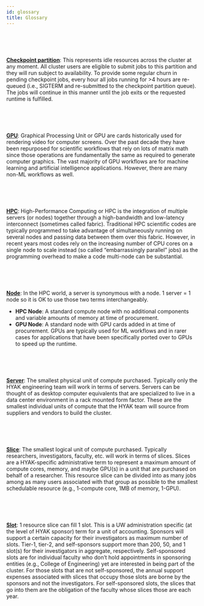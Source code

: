 ```yaml
---
id: glossary
title: Glossary
---
```


<a name="checkpoint" /> <br /><br /><br />

[**Checkpoint partition**](#checkpoint): This represents idle resources across the cluster at any moment. All cluster users are eligible to submit jobs to this partition and they will run subject to availability. To provide some regular churn in pending checkpoint jobs, every hour all jobs running for >4 hours are re-queued (i.e., SIGTERM and re-submitted to the checkpoint partition queue). The jobs will continue in this manner until the job exits or the requested runtime is fulfilled.

<a name="gpu" /> <br /><br /><br />

[**GPU**](#gpu): Graphical Processing Unit or GPU are cards historically used for rendering video for computer screens. Over the past decade they have been repurposed for scientific workflows that rely on lots of matrix math since those operations are fundamentally the same as required to generate computer graphics. The vast majority of GPU workflows are for machine learning and artificial intelligence applications. However, there are many non-ML workflows as well. 

<a name="hpc" /> <br /><br /><br />

[**HPC**](#hpc): High-Performance Computing or HPC is the integration of multiple servers (or nodes) together through a high-bandwidth and low-latency interconnect (sometimes called fabric). Traditional HPC scientific codes are typically programmed to take advantage of simultaneously running on several nodes and passing data between them over this fabric. However, in recent years most codes rely on the increasing number of CPU cores on a single node to scale instead (so called “embarrassingly parallel” jobs) as the programming overhead to make a code multi-node can be substantial.

<a name="node" /> <br /><br /><br />

[**Node**](#node): In the HPC world, a server is synonymous with a node. 1 server = 1 node so it is OK to use those two terms interchangeably.
- **HPC Node**: A standard compute node with no additional components and variable amounts of memory at time of procurement.
- **GPU Node**: A standard node with GPU cards added in at time of procurement. GPUs are typically used for ML workflows and in rarer cases for applications that have been specifically ported over to GPUs to speed up the runtime.

<a name="server" /> <br /><br /><br />

[**Server**](#server): The smallest physical unit of compute purchased. Typically only the HYAK engineering team will work in terms of servers. Servers can be thought of as desktop computer equivalents that are specialized to live in a data center environment in a rack mounted form factor. These are the smallest individual units of compute that the HYAK team will source from suppliers and vendors to build the cluster.

<a name="slice" /> <br /><br /><br />

[**Slice**](#slice): The smallest logical unit of compute purchased. Typically researchers, investigators, faculty, etc. will work in terms of slices. Slices are a HYAK-specific administrative term to represent a maximum amount of compute cores, memory, and maybe GPU(s) in a unit that are purchased on behalf of a researcher. This resource slice can be divided into as many jobs among as many users associated with that group as possible to the smallest schedulable resource (e.g., 1-compute core, 1MB of memory, 1-GPU). 

<a name="slot" /> <br /><br /><br />

[**Slot**](#slot): 1 resource slice can fill 1 slot. This is a UW administration specific (at the level of HYAK sponsor) term for a unit of accounting. Sponsors will support a certain capacity for their investigators as maximum number of slots. Tier-1, tier-2, and self-sponsors support more than 200, 50, and 1 slot(s) for their investigators in aggregate, respectively. Self-sponsored slots are for individual faculty who don’t hold appointments in sponsoring entities (e.g., College of Engineering) yet are interested in being part of the cluster. For those slots that are not self-sponsored, the annual support expenses associated with slices that occupy those slots are borne by the sponsors and not the investigators. For self-sponsored slots, the slices that go into them are the obligation of the faculty whose slices those are each year.
